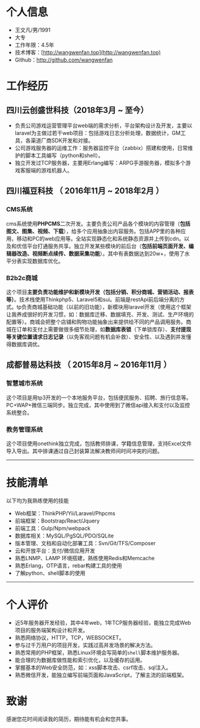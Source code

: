 # 个人信息

 - 王文凡/男/1991 
 - 大专
 - 工作年限：4.5年
 - 技术博客：[http://wangwenfan.top](http://wangwenfan.top) 
 - Github：[http://github.com/wangwenfan ](http://github.com/wangwenfan )


# 工作经历

## 四川云创盛世科技（2018年3月 ~ 至今）

- 负责公司游戏运营管理平台web端的需求分析，平台架构设计及开发，主要以laravel为主做过若干web项目：包括游戏日志分析处理，数据统计，GM工具，各渠道厂商SDK开发和对接。
- 公司游戏服务器的运维工作：服务器监控平台（zabbix）搭建和使用，日常维护的脚本工具编写（python和shell）。
- 独立开发过TCP服务器，主要用Erlang编写：ARPG手游服务器，模拟多个游戏客服端的游戏机器人。

## 四川福豆科技 （ 2016年11月 ~ 2018年2月 ）

### CMS系统 
cms系统使用**PHPCMS**二次开发。主要负责公司产品各个模块的内容管理（**包括图文、图集、视频、下载**），给多个应用抽象出内容服务。包括APP里的各种应用，移动和PC的web应用等。全站实现静态化和系统静态资源并上传到cdn。以及和优信平台打通服务共享。独立开发某些模块的前后台（**包括前端页面开发、编辑器改造、视频断点续传、数据采集功能**）。其中有表数据达到20w+，使用了水平分表实现数据库优化。


### B2b2c商城
这个项目**主要负责功能维护和新模块开发（包括分销、积分商城、营销活动、报表等）**。技术栈使用Thinkphp5、Laravel5和sui。前端是restApi前后端分离的方式。tp负责商城基础功能（以前的旧功能），新模块用laravel开发（使用这个框架让我养成很好的开发习惯，如：数据库迁移、数据填充、开发、测试、生产环境的配置等）。商城会把整个店铺和购物功能抽象出来提供给不同的产品调用服务。商城在订单和支付上需要做很多细节处理，如**数据库表锁**（下单锁库存）、**支付提现等关键位置请求日志记录**（以免客观问题有机会补救）、安全性、以及遇到并发懂得数据库调优。

 
## 成都普易达科技 （ 2015年8月 ~ 2016年11月 ）

### 智慧城市系统 
这个项目是用tp3开发的一个本地服务平台，包括便民服务、招聘、旅行信息等。PC+WAP+微信三端同步。独立完成，其中使用到了微信api接入和支付以及监控系统整合。


### 教务管理系统 
这个项目使用onethink独立完成，包括教师排课，学籍信息管理，支持Excel文件导入导出。其中排课通过自己封装算法解决教师间时间冲突的问题。

---

# 技能清单

以下均为我熟练使用的技能

- Web框架：ThinkPHP/Yii/Laravel/Phpcms
- 前端框架：Bootstrap/React/Jquery
- 前端工具：Gulp/Npm/webpack
- 数据库相关：MySQL/PgSQL/PDO/SQLite
- 版本管理、文档和自动化部署工具：Svn/Git/TFS/Composer
- 云和开放平台：支付/微信应用开发
- 熟悉LNMP、LAMP 环境搭建，熟练使用Redis和Memcache
- 熟悉Erlang，OTP语言，rebar构建工具的使用
- 了解python、shell脚本的使用

---

# 个人评价

- 近5年服务器开发经验，其中4年web，1年TCP服务器经验，能独立完成Web项目的服务端架构设计和开发。
- 熟悉网络协议，HTTP，TCP，WEBSOCKET。
- 参与过千万用户的项目开发，实践过高并发场景的解决方法。
- 熟悉常用的PHP框架，熟悉Linux环境会写简单的`shell`脚本维护服务器。
- 能合理的为数据库做性能和索引优化，以及缓存的运用。
- 掌握基本的Web安全防范，如：xss脚本攻击、csrf攻击、sql注入。
- 熟悉微信开发，能独立编写前端页面和JavaScript，了解主流的前端框架。

# 致谢
感谢您花时间阅读我的简历，期待能有机会和您共事。

